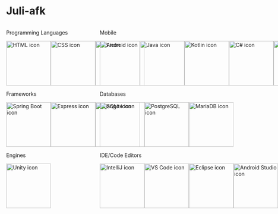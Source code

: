 # Juli-afk
<div style="display: flex; flex-direction: row; width: 100%;">
  <div style="display: flex; flex-direction: column; width: 50%;">
    <p>Programming Languages</p>
    <div style="display: flex; flex-direction: row;">
      <img src="https://user-images.githubusercontent.com/25181517/192158954-f88b5814-d510-4564-b285-dff7d6400dad.png" alt="HTML icon" style="height: 3vh;"/>
      <img src="https://user-images.githubusercontent.com/25181517/183898674-75a4a1b1-f960-4ea9-abcb-637170a00a75.png" alt="CSS icon" style="height: 3vh;"/>
      <img src="https://user-images.githubusercontent.com/25181517/117447155-6a868a00-af3d-11eb-9cfe-245df15c9f3f.png" alt="JS icon" style="height: 3vh;"/>
      <img src="https://user-images.githubusercontent.com/25181517/117201156-9a724800-adec-11eb-9a9d-3cd0f67da4bc.png" alt="Java icon" style="height: 3vh;"/>
      <img src="https://user-images.githubusercontent.com/25181517/185062810-7ee0c3d2-17f2-4a98-9d8a-a9576947692b.png" alt="Kotlin icon" style="height: 3vh;"/>
      <img src="https://user-images.githubusercontent.com/25181517/121405384-444d7300-c95d-11eb-959f-913020d3bf90.png" alt="C# icon" style="height: 3vh;"/>
      <img src="https://user-images.githubusercontent.com/25181517/183423507-c056a6f9-1ba8-4312-a350-19bcbc5a8697.png" alt="Python icon" style="height: 3vh;"/>
    </div>
    <p>Frameworks</p>
    <div style="display: flex; flex-direction: row;">
      <img src="https://user-images.githubusercontent.com/25181517/183891303-41f257f8-6b3d-487c-aa56-c497b880d0fb.png" alt="Spring Boot icon" style="height: 3vh;"/>
      <img src="https://user-images.githubusercontent.com/25181517/183859966-a3462d8d-1bc7-4880-b353-e2cbed900ed6.png" alt="Express icon" style="height: 3vh;"/>
      <img src="https://github.com/marwin1991/profile-technology-icons/assets/62091613/9bf5650b-e534-4eae-8a26-8379d076f3b4" alt="Django icon" style="height: 3vh;"/>
    </div>
    <p>Engines</p>
    <div style="display: flex; flex-direction: row;">
      <img src="https://user-images.githubusercontent.com/25181517/193427941-9437dbbe-376f-40dc-9573-0ef5c02a26a7.png" alt="Unity icon" style="height: 3vh;"/>
    </div>
  </div>
  <div style="display: flex; flex-direction: column; width: 50%;">
    <p>Mobile</p>
    <div style="display: flex; flex-direction: row;">
      <img src="https://user-images.githubusercontent.com/25181517/117269608-b7dcfb80-ae58-11eb-8e66-6cc8753553f0.png" alt="Android icon" style="height: 3vh;"/>
    </div>
    <p>Databases</p>
    <div style="display: flex; flex-direction: row;">
      <img src="https://github.com/marwin1991/profile-technology-icons/assets/136815194/82df4543-236b-4e45-9604-5434e3faab17" alt="SQLite icon" style="height: 3vh;"/>
      <img src="https://user-images.githubusercontent.com/25181517/117208740-bfb78400-adf5-11eb-97bb-09072b6bedfc.png" alt="PostgreSQL icon" style="height: 3vh;"/>
      <img src="https://github.com/marwin1991/profile-technology-icons/assets/136815194/3c698a4f-84e4-4849-a900-476b14311634" alt="MariaDB icon" style="height: 3vh;"/>
    </div>
    <p>IDE/Code Editors</p>
    <div style="display: flex; flex-direction: row;">
      <img src="https://user-images.githubusercontent.com/25181517/192108890-200809d1-439c-4e23-90d3-b090cf9a4eea.png" alt="IntelliJ icon" style="height: 3vh;"/>
      <img src="https://user-images.githubusercontent.com/25181517/192108891-d86b6220-e232-423a-bf5f-90903e6887c3.png" alt="VS Code icon" style="height: 3vh;"/>
      <img src="https://user-images.githubusercontent.com/25181517/192108892-6e9b5cdf-4e35-4a70-ad9a-801a93a07c1c.png" alt="Eclipse icon" style="height: 3vh;"/>
      <img src="https://user-images.githubusercontent.com/25181517/192108895-20dc3343-43e3-4a54-a90e-13a4abbc57b9.png" alt="Android Studio icon" style="height: 3vh;"/>
    </div>
  </div>
</div>

